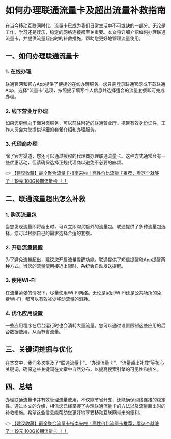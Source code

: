 # 如何办理联通流量卡及超出流量补救指南

在当今移动互联网时代，流量卡已成为我们日常生活中不可或缺的一部分。无论是工作、学习还是娱乐，稳定的网络连接都至关重要。本文将详细介绍如何办理联通流量卡，并提供流量超出时的补救措施，帮助您更好地管理流量使用。

## 一、如何办理联通流量卡

### 1. 在线办理
联通官网和官方App提供了便捷的在线办理服务。您只需登录联通官网或下载联通App，选择“流量卡”选项，按照提示填写个人信息并选择适合的流量套餐即可完成办理。

### 2. 线下营业厅办理
如果您更倾向于面对面服务，可以前往附近的联通营业厅。携带有效身份证件，工作人员会为您提供详细的套餐介绍和办理服务。

### 3. 代理商办理
除了官方渠道，您还可以通过授权的代理商办理联通流量卡。这种方式通常会有一些优惠活动，但请确保选择正规代理商以避免不必要的麻烦。

👉 [【建议收藏】最全聚合流量卡指南来啦！高性价比流量卡推荐，看这个就够了！19元 100G长期流量卡 ！！](https://bit.ly/Liuliangka)

## 二、联通流量超出怎么补救

### 1. 购买流量包
当您发现流量即将超出时，可以立即购买额外的流量包。联通提供了多种流量包选择，您可以根据自己的需求选择合适的套餐。

### 2. 开启流量提醒
为了避免流量超出，建议您开启流量提醒功能。联通提供了短信提醒和App提醒两种方式，当您的流量使用接近上限时，系统会自动发送提醒。

### 3. 使用Wi-Fi
在流量紧张的情况下，尽量使用Wi-Fi网络。无论是家庭Wi-Fi还是公共场所的免费Wi-Fi，都可以有效减少移动流量的消耗。

### 4. 优化应用设置
一些应用程序在后台运行时也会消耗大量流量。您可以通过设置限制这些应用的后台数据使用，从而节省流量。

## 三、关键词挖掘与优化

在本文中，我们多次提及了“联通流量卡”、“办理流量卡”、“流量超出补救”等核心关键词，确保这些关键词在文章中自然分布，以提高搜索引擎的可见性和排名。

## 四、总结

办理联通流量卡并有效管理流量使用，不仅能节省开支，还能确保网络连接的稳定性。通过本文的介绍，相信您已经掌握了办理联通流量卡的方法以及流量超出时的补救措施。希望这些信息能帮助您更好地享受移动互联网带来的便利。

👉 [【建议收藏】最全聚合流量卡指南来啦！高性价比流量卡推荐，看这个就够了！19元 100G长期流量卡 ！！](https://bit.ly/Liuliangka)
